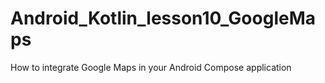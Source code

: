 # Android_Kotlin_lesson10_GoogleMaps
How to integrate Google Maps in your Android Compose application
